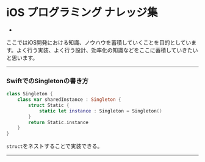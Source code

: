 # iOS プログラミング ナレッジ集
-
ここではiOS開発における知識、ノウハウを蓄積していくことを目的としています。よく行う実装、よく行う設計、効率化の知識などをここに蓄積していきたいと思います。

---


### SwiftでのSingletonの書き方
```swift
class Singleton {
    class var sharedInstance : Singleton {
        struct Static {
            static let instance : Singleton = Singleton()
        }
        return Static.instance
    }
}
```
`struct`をネストすることで実装できる。

---